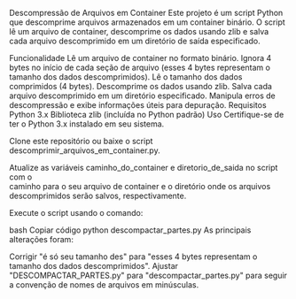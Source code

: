 Descompressão de Arquivos em Container
Este projeto é um script Python que descomprime arquivos armazenados em um container binário.
O script lê um arquivo de container, descomprime os dados usando zlib e salva cada arquivo descomprimido em um diretório de saída especificado.

Funcionalidade
Lê um arquivo de container no formato binário.
Ignora 4 bytes no início de cada seção de arquivo (esses 4 bytes representam o tamanho dos dados descomprimidos).
Lê o tamanho dos dados comprimidos (4 bytes).
Descomprime os dados usando zlib.
Salva cada arquivo descomprimido em um diretório especificado.
Manipula erros de descompressão e exibe informações úteis para depuração.
Requisitos
Python 3.x
Biblioteca zlib (incluída no Python padrão)
Uso
Certifique-se de ter o Python 3.x instalado em seu sistema.

Clone este repositório ou baixe o script descomprimir_arquivos_em_container.py.

Atualize as variáveis caminho_do_container e diretorio_de_saida no script com o  
caminho para o seu arquivo de container e o diretório onde os arquivos descomprimidos serão salvos, respectivamente.

Execute o script usando o comando:

bash
Copiar código
python descompactar_partes.py
As principais alterações foram:

Corrigir "é só seu tamanho des" para "esses 4 bytes representam o tamanho dos dados descomprimidos".
Ajustar "DESCOMPACTAR_PARTES.py" para "descompactar_partes.py" para seguir a convenção de nomes de arquivos em minúsculas.
